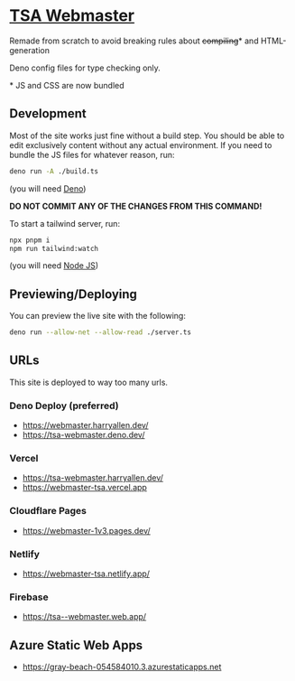 # [TSA Webmaster](https://tsa-webmaster.deno.dev/)

Remade from scratch to avoid breaking rules about ~~compiling~~\* and HTML-generation

Deno config files for type checking only.

\* JS and CSS are now bundled

## Development

Most of the site works just fine without a build step. You should be able to edit exclusively content without any actual environment. If you need to bundle the
JS files for whatever reason, run:

```sh
deno run -A ./build.ts
```

(you will need [Deno](https://deno.land))

**DO NOT COMMIT ANY OF THE CHANGES FROM THIS COMMAND!**

To start a tailwind server, run:

```sh
npx pnpm i
npm run tailwind:watch
```

(you will need [Node JS](https://nodejs.org))

## Previewing/Deploying

You can preview the live site with the following:

```sh
deno run --allow-net --allow-read ./server.ts
```

## URLs

This site is deployed to way too many urls.

### Deno Deploy (preferred)

- https://webmaster.harryallen.dev/
- https://tsa-webmaster.deno.dev/

### Vercel

- https://tsa-webmaster.harryallen.dev/
- https://webmaster-tsa.vercel.app

### Cloudflare Pages

- https://webmaster-1v3.pages.dev/

### Netlify

- https://webmaster-tsa.netlify.app/

### Firebase

- https://tsa--webmaster.web.app/

## Azure Static Web Apps

- https://gray-beach-054584010.3.azurestaticapps.net

